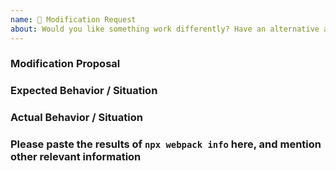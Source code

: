 ```yaml
---
name: 🔧 Modification Request
about: Would you like something work differently? Have an alternative approach? This is the template for you.
---
```


<!-- Please don't delete this template otherwise your issue will be closed immediately -->
<!-- Before creating an issue please make sure you are using the latest version of webpack. -->

### Modification Proposal

<!-- Please ask questions on discussions, StackOverflow or the webpack Gitter. -->
<!-- https://github.com/webpack/webpack/discussions -->
<!-- https://stackoverflow.com/questions/ask?tags=webpack -->
<!-- https://gitter.im/webpack/webpack -->
<!-- Issues which contain questions or support requests will be closed. -->

### Expected Behavior / Situation

### Actual Behavior / Situation

### Please paste the results of `npx webpack info` here, and mention other relevant information
